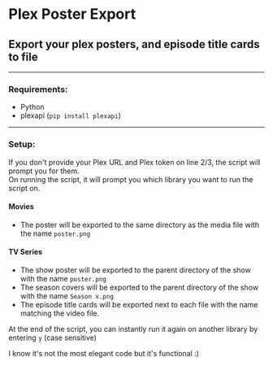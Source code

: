 # Plex Poster Export
## Export your plex posters, and episode title cards to file
---
### Requirements:
- Python
- plexapi (`pip install plexapi`)
---

### Setup:
If you don't provide your Plex URL and Plex token on line 2/3, the script will prompt you for them.   
On running the script, it will prompt you which library you want to run the script on.

#### Movies
- The poster will be exported to the same directory as the media file with the name `poster.png`

#### TV Series
- The show poster will be exported to the parent directory of the show with the name `poster.png`
- The season covers will be exported to the parent directory of the show with the name `Season x.png`
- The episode title cards will be exported next to each file with the name matching the video file.

At the end of the script, you can instantly run it again on another library by entering `y` (case sensitive)


I know it's not the most elegant code but it's functional :)

